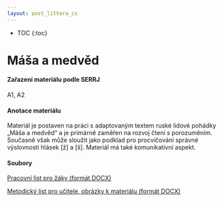 ```yaml
---
layout: post_littera_cs
---
```

* TOC
{:toc}

# Máša a medvěd

#### Zařazení materiálu podle SERRJ

A1, A2

#### Anotace materiálu

Materiál je postaven na práci s adaptovaným textem ruské lidové pohádky „Máša a medvěd“ a je primárně zaměřen na rozvoj čtení s porozuměním. Současně však může sloužit jako podklad pro procvičování správné výslovnosti hlásek [ž] a [š]. Materiál má také komunikativní aspekt.

#### Soubory

[Pracovní list pro žáky (formát DOCX)](/cs/littera/rustina/materialy/zaci/cteni/11_Masha_i_Medved_Z_A1_A2.docx)

[Metodický list pro učitele, obrázky k materiálu (formát DOCX)](/cs/littera/rustina/materialy/metodika/11_Masha_i_Medved_metodika.docx)